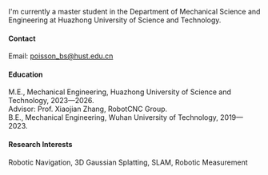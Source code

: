 I'm currently a master student in the Department of Mechanical Science and Engineering at Huazhong University of Science and Technology.

#### Contact

Email: poisson_bs@hust.edu.cn

#### Education

M.E., Mechanical Engineering, Huazhong University of Science and Technology, 2023—2026.  
Advisor: Prof. Xiaojian Zhang, RobotCNC Group. \
B.E., Mechanical Engineering, Wuhan University of Technology, 2019—2023.

#### Research Interests

Robotic Navigation, 3D Gaussian Splatting, SLAM, Robotic Measurement

